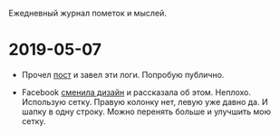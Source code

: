 Ежедневный журнал пометок и мыслей.

# 2019-05-07

- Прочел [пост](https://dev.to/codeidoscope/tracking-your-progress-to-improve-your-confidence-12lh) и завел эти логи. Попробую публично.

- Facebook [сменила дизайн](https://developers.facebook.com/videos/2019/building-the-new-facebookcom-with-react-graphql-and-relay) и рассказала об этом. Неплохо. Использую сетку. Правую колонку нет, левую уже давно да. И шапку в одну строку. Можно перенять больше и улучшить мою сетку.
